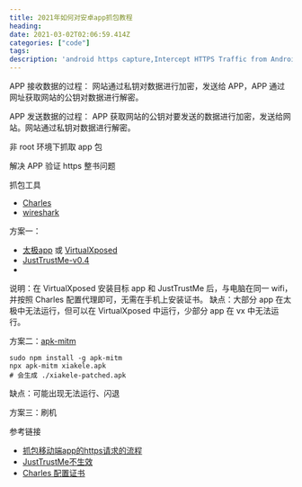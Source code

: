 ```yaml
---
title: 2021年如何对安卓app抓包教程
heading: 
date: 2021-03-02T02:06:59.414Z
categories: ["code"]
tags: 
description: 'android https capture,Intercept HTTPS Traffic from Android App,Capture and decrypt HTTPS traffic from any android app,How to: Capture Android Traffic with Fiddler - Telerik,capture-android-traffic，Android 抓包 2021  '
---
```


APP 接收数据的过程：
网站通过私钥对数据进行加密，发送给 APP，APP 通过网址获取网站的公钥对数据进行解密。

APP 发送数据的过程：
APP 获取网站的公钥对要发送的数据进行加密，发送给网站。网站通过私钥对数据进行解密。

非 root 环境下抓取 app 包

解决 APP 验证 https 整书问题

抓包工具
- [Charles](https://www.macwk.com/soft/charles)
- [wireshark]()

方案一：
- [太极app](https://github.com/taichi-framework/TaiChi/releases) 或 [VirtualXposed](https://github.com/android-hacker/VirtualXposed/releases)
- [JustTrustMe-v0.4](https://github.com/pengwei1024/JustTrustMe/releases)
- 
说明：在 VirtualXposed 安装目标 app 和 JustTrustMe 后，与电脑在同一 wifi，并按照 Charles 配置代理即可，无需在手机上安装证书。
缺点：大部分 app 在太极中无法运行，但可以在 VirtualXposed 中运行，少部分 app 在 vx 中无法运行。


方案二：[apk-mitm](https://github.com/shroudedcode/apk-mitm)
```
sudo npm install -g apk-mitm
npx apk-mitm xiakele.apk
# 会生成 ./xiakele-patched.apk
```
缺点：可能出现无法运行、闪退

方案三：刷机



参考链接
- [抓包移动端app的https请求的流程](https://book.crifan.com/books/app_capture_package_tool_charles/website/how_capture_app/complex_https/)
- [JustTrustMe不生效](https://github.com/taichi-framework/TaiChi/issues/538)
- [Charles 配置证书](https://juejin.cn/post/6844904128104103943)
